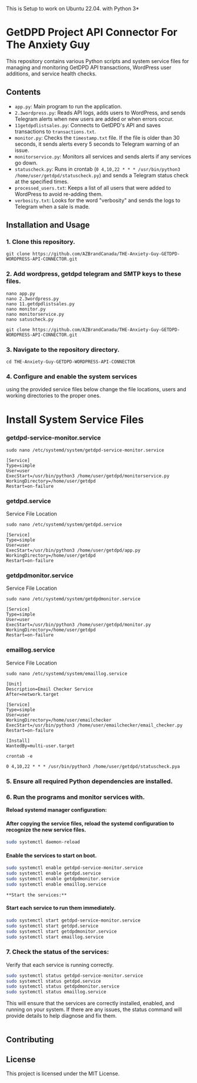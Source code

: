 This is Setup to work on Ubuntu 22.04. with Python 3*
# GetDPD Project API Connector For The Anxiety Guy

This repository contains various Python scripts and system service files for managing and monitoring GetDPD API transactions, WordPress user additions, and service health checks.

## Contents

- `app.py`: Main program to run the application.
- `2.3wordpress.py`: Reads API logs, adds users to WordPress, and sends Telegram alerts when new users are added or when errors occur.
- `11getdpdlistsales.py`: Connects to GetDPD's API and saves transactions to `transactions.txt`.
- `monitor.py`: Checks the `timestamp.txt` file. If the file is older than 30 seconds, it sends alerts every 5 seconds to Telegram warning of an issue.
- `monitorservice.py`: Monitors all services and sends alerts if any services go down.
- `statuscheck.py`: Runs in crontab (`0 4,10,22 * * * /usr/bin/python3 /home/user/getdpd/statuscheck.py`) and sends a Telegram status check at the specified times.
- `processed_users.txt`: Keeps a list of all users that were added to WordPress to avoid re-adding them.
- `verbosity.txt`: Looks for the word "verbosity" and sends the logs to Telegram when a sale is made.

## Installation and Usage
### 1. Clone this repository.
```
git clone https://github.com/AZBrandCanada/THE-Anxiety-Guy-GETDPD-WORDPRESS-API-CONNECTOR.git
```
### 2. Add wordpress, getdpd telegram and SMTP keys to these files. 
```
nano app.py
nano 2.3wordpress.py
nano 11.getdpdlistsales.py
nano monitor.py
nano monitorservice.py
nano satuscheck.py
```
```
git clone https://github.com/AZBrandCanada/THE-Anxiety-Guy-GETDPD-WORDPRESS-API-CONNECTOR.git
```
### 3. Navigate to the repository directory.
```
cd THE-Anxiety-Guy-GETDPD-WORDPRESS-API-CONNECTOR
```
### 4. Configure and enable the system services  
 using the provided service files below change the file locations, users and working directories to the proper ones.
 # Install System Service Files
### getdpd-service-monitor.service
```
sudo nano /etc/systemd/system/getdpd-service-monitor.service
```
```
[Service]
Type=simple
User=user
ExecStart=/usr/bin/python3 /home/user/getdpd/monitorservice.py
WorkingDirectory=/home/user/getdpd
Restart=on-failure
```

### getdpd.service
Service File Location
```
sudo nano /etc/systemd/system/getdpd.service
```
```
[Service]
Type=simple
User=user
ExecStart=/usr/bin/python3 /home/user/getdpd/app.py
WorkingDirectory=/home/user/getdpd
Restart=on-failure
```

### getdpdmonitor.service
Service File Location
```
sudo nano /etc/systemd/system/getdpdmonitor.service
```
```
[Service]
Type=simple
User=user
ExecStart=/usr/bin/python3 /home/user/getdpd/monitor.py
WorkingDirectory=/home/user/getdpd
Restart=on-failure
```

### emaillog.service
Service File Location
```
sudo nano /etc/systemd/system/emaillog.service
```
```
[Unit]
Description=Email Checker Service
After=network.target

[Service]
Type=simple
User=user
WorkingDirectory=/home/user/emailchecker
ExecStart=/usr/bin/python3 /home/user/emailchecker/email_checker.py
Restart=on-failure

[Install]
WantedBy=multi-user.target
```
```
crontab -e 
```
```
0 4,10,22 * * * /usr/bin/python3 /home/user/getdpd/statuscheck.pya
```
### 5. Ensure all required Python dependencies are installed.

### 6. Run the programs and monitor services with.
   **Reload systemd manager configuration:**
   #### After copying the service files, reload the systemd configuration to recognize the new service files.
   ```bash
   sudo systemctl daemon-reload
   ```
   #### Enable the services to start on boot.

   ```bash
   sudo systemctl enable getdpd-service-monitor.service
   sudo systemctl enable getdpd.service
   sudo systemctl enable getdpdmonitor.service
   sudo systemctl enable emaillog.service
   ```
    **Start the services:**
   #### Start each service to run them immediately.

   ```bash
   sudo systemctl start getdpd-service-monitor.service
   sudo systemctl start getdpd.service
   sudo systemctl start getdpdmonitor.service
   sudo systemctl start emaillog.service
   ```

### 7. **Check the status of the services:**
   Verify that each service is running correctly.

   ```bash
   sudo systemctl status getdpd-service-monitor.service
   sudo systemctl status getdpd.service
   sudo systemctl status getdpdmonitor.service
   sudo systemctl status emaillog.service
   ```

This will ensure that the services are correctly installed, enabled, and running on your system. If there are any issues, the status command will provide details to help diagnose and fix them.
 ```  
```

## Contributing


## License

This project is licensed under the MIT License.





